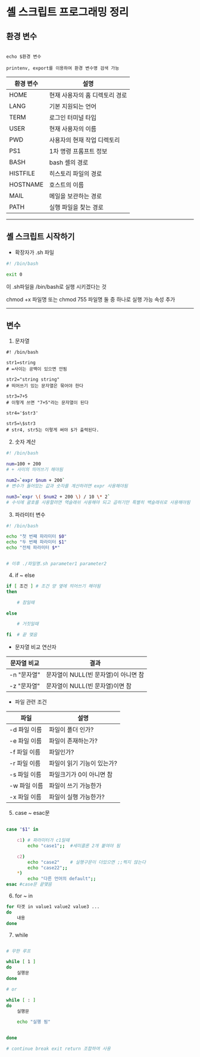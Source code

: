 # 셸 스크립트 프로그래밍 정리

## 환경 변수

```

echo $환경 변수

printenv, export를 이용하여 환경 변수명 검색 가능

```

| 환경 변수 | 설명                           |
| --------- | ------------------------------ |
| HOME      | 현재 사용자의 홈 디렉토리 경로 |
| LANG      | 기본 지원되는 언어             |
| TERM      | 로그인 터미널 타입             |
| USER      | 현재 사용자의 이름             |
| PWD       | 사용자의 현재 작업 디렉토리    |
| PS1       | 1차 명령 프롬프트 정보         |
| BASH      | bash 셸의 경로                 |
| HISTFILE  | 히스토리 파일의 경로           |
| HOSTNAME  | 호스트의 이름                  |
| MAIL      | 메일을 보관하는 경로           |
| PATH      | 실행 파일을 찾는 경로          |

---

## 셸 스크립트 시작하기

- 확장자가 .sh 파일

```bash
#! /bin/bash

exit 0
```

이 .sh파일을 /bin/bash로 실행 시키겠다는 것

chmod +x 파일명 또는 chmod 755 파일명 둘 중 하나로 실행 가능 속성 추가

---

## 변수

1. 문자열

```shell
#! /bin/bash

str1=string
# =사이는 공백이 있으면 안됨

str2="string string"
# 띄어쓰기 있는 문자열은 묶어야 한다

str3=7+5
# 이렇게 쓰면 "7+5"라는 문자열이 된다

str4='$str3'

str5=\$str3
# str4, str5는 이렇게 써야 $가 출력된다.

```

2. 숫자 계산

```bash
#! /bin/bash

num=100 + 200
# + 사이의 띄어쓰기 해야됨

num2=`expr $num + 200`
# 변수가 들어있는 값과 숫자를 계산하려면 expr 사용해야됨

num3=`expr \( $num2 + 200 \) / 10 \* 2`
# 수식에 괄호를 사용할려면 역슬래쉬 사용해야 되고 곱하기만 특별히 백슬래쉬로 사용해야됨

```

3. 파라미터 변수

```bash
#! /bin/bash

echo "첫 번째 파라미터 $0"
echo "두 번째 파라미터 $1"
echo "전체 파라미터 $*"


# 이후 ./파일명.sh parameter1 parameter2
```

4. if ~ else

```bash
if [ 조건 ] # 조건 양 옆에 띄어쓰기 해야됨
then

    # 참일때

else

    # 거짓일때

fi  # 끝 맺음
```

- 문자열 비교 연산자

| 문자열 비교 | 결과                                 |
| ----------- | ------------------------------------ |
| -n "문자열" | 문자열이 NULL(빈 문자열)이 아니면 참 |
| -z "문자열" | 문자열이 NULL(빈 문자열)이면 참      |

- 파일 관련 조건

| 파일         | 설명                       |
| ------------ | -------------------------- |
| -d 파일 이름 | 파일이 폴더 인가?          |
| -e 파일 이름 | 파일이 존재하는가?         |
| -f 파일 이름 | 파일인가?                  |
| -r 파일 이름 | 파일이 읽기 기능이 있는가? |
| -s 파일 이름 | 파일크기가 0이 아니면 참   |
| -w 파일 이름 | 파일이 쓰기 가능한가       |
| -x 파일 이름 | 파일이 실행 가능한가?      |

5. case ~ esac문

```bash

case "$1" in

    c1) # 파라미터가 c1일때
        echo "case1";;  #세미콜론 2개 붙여야 됨

    c2)
        echo "case2"    # 실행구문이 더있으면 ;;찍지 않는다
        echo "case22";;
    *)
        echo "다른 언어의 default";;
esac #case문 끝맺음
```

6. for ~ in

```bash
for 타겟 in value1 value2 value3 ...
do
    내용
done

```

7. while

```bash

# 무한 루프

while [ 1 ]
do
    실행문
done

# or

while [ : ]
do
    실행문

    echo "실행 됨"


done

# continue break exit return 조합하여 사용
```
